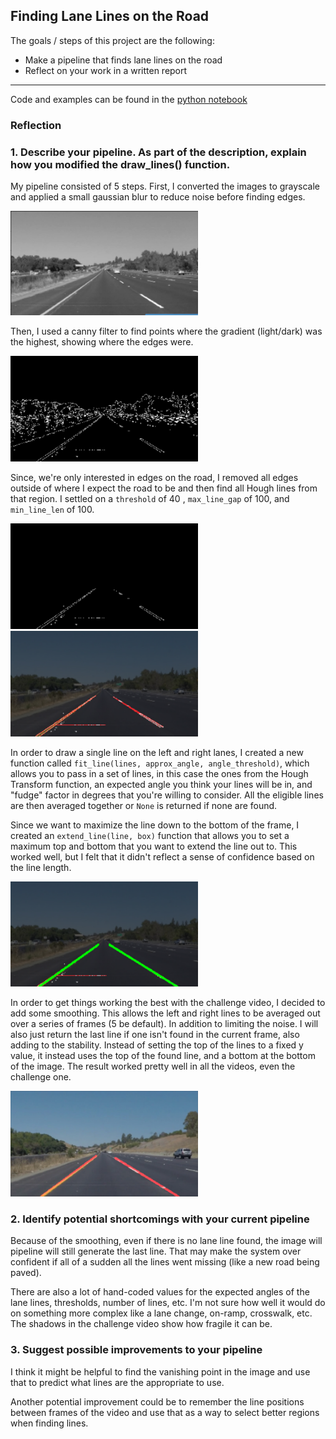 ## Finding Lane Lines on the Road

The goals / steps of this project are the following:
* Make a pipeline that finds lane lines on the road
* Reflect on your work in a written report

---

Code and examples can be found in the [python notebook](P1.ipynb) 

### Reflection

### 1. Describe your pipeline. As part of the description, explain how you modified the draw_lines() function.

My pipeline consisted of 5 steps. First, I converted the images to grayscale and applied a small gaussian blur to reduce noise before finding edges.

<img src="./examples/p1_grayscale.png" width="300px">

Then, I used a canny filter to find points where the gradient (light/dark) was the highest, showing where the edges were.

<img src="./examples/p1_canny.png" width="300px">

Since, we're only interested in edges on the road, I removed all edges outside of where I expect the road to be and then find all Hough lines from that region. I settled on a `threshold` of 40 , `max_line_gap` of 100, and `min_line_len` of 100.

<img src="./examples/p1_region.png" width="300px">
<img src="./examples/p1_hough_lines.png" width="300px">

In order to draw a single line on the left and right lanes, I created a new function called `fit_line(lines, approx_angle, angle_threshold)`, which allows you to pass in a set of lines, in this case the ones from the Hough Transform function, an expected angle you think your lines will be in, and "fudge" factor in degrees that you're willing to consider. All the eligible lines are then averaged together or `None` is returned if none are found.

Since we want to maximize the line down to the bottom of the frame, I created an `extend_line(line, box)` function that allows you to set a maximum top and bottom that you want to extend the line out to. This worked well, but I felt that it didn't reflect a sense of confidence based on the line length.

<img src="./examples/p1_line_selection_and_scaling.png" width="300px">

In order to get things working the best with the challenge video, I decided to add some smoothing. This allows the left and right lines to be averaged out over a series of frames (5 be default). In addition to limiting the noise. I will also just return the last line if one isn't found in the current frame, also adding to the stability. Instead of setting the top of the lines to a fixed y value, it instead uses the top of the found line, and a bottom at the bottom of the image. The result worked pretty well in all the videos, even the challenge one.

<img src="./examples/p1_final_output.png" width="300px">


### 2. Identify potential shortcomings with your current pipeline


Because of the smoothing, even if there is no lane line found, the image will pipeline will still generate the last line. That may make the system over confident if all of a sudden all the lines went missing (like a new road being paved).

There are also a lot of hand-coded values for the expected angles of the lane lines, thresholds, number of lines, etc. I'm not sure how well it would do on something more complex like a lane change, on-ramp, crosswalk, etc. The shadows in the challenge video show how fragile it can be.


### 3. Suggest possible improvements to your pipeline

I think it might be helpful to find the vanishing point in the image and use that to predict what lines are the appropriate to use.

Another potential improvement could be to remember the line positions between frames of the video and use that as a way to select better regions when finding lines.
